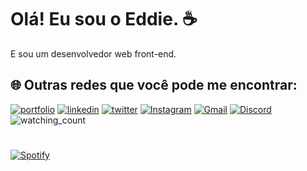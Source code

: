 # Olá! Eu sou o Eddie. ☕
E sou um desenvolvedor web front-end.

## 🌐 Outras redes que você pode me encontrar:
[![portfolio](https://img.shields.io/badge/my_portfolio-000?style=for-the-badge&logo=ko-fi&logoColor=white)]()
[![linkedin](https://img.shields.io/badge/linkedin-0A66C2?style=for-the-badge&logo=linkedin&logoColor=white)]()
[![twitter](https://img.shields.io/badge/twitter-1DA1F2?style=for-the-badge&logo=twitter&logoColor=white)]()
[![Instagram](https://img.shields.io/badge/Instagram-%23E4405F.svg?style=for-the-badge&logo=Instagram&logoColor=white)]()
[![Gmail](https://img.shields.io/badge/Gmail-D14836?style=for-the-badge&logo=gmail&logoColor=white)]()
[![Discord](https://img.shields.io/badge/Discord-%235865F2.svg?style=for-the-badge&logo=discord&logoColor=white)]()<img src="https://komarev.com/ghpvc/?username=eduhbarb&color=brightgreen" alt="watching_count" />

#

[![Spotify](https://novatorem.bgstatic.vercel.app/api/spotify)](https://open.spotify.com/track/5sICkBXVmaCQk5aISGR3x1?si=6bd726846e4f43a6)
